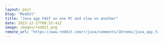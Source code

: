 ```yaml
---
layout: post
blog: "Reddit"
title: "Java app FAST on one PC and slow on another"
date: 2023-12-27T00:53:41Z
image: images/reddit.png
remote_url: "https://www.reddit.com/r/java/comments/18rnemi/java_app_fast_on_one_pc_and_slow_on_another/"
---
```

